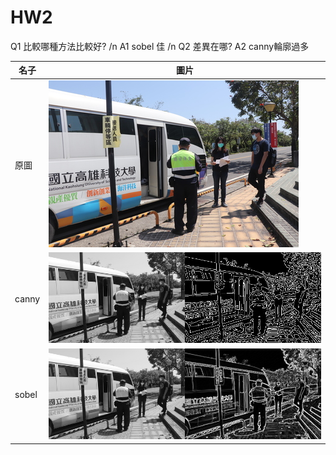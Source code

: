# HW2

Q1 比較哪種方法比較好? /n
A1 sobel 佳 /n
Q2 差異在哪?
A2 canny輪廓過多

名子 | 圖片
------------ | -------------
原圖 | ![GitHub Logo](/20200408_180348.jpg)
canny | ![GitHub Logo](/CANNY.jpg)
sobel | ![GitHub Logo](/SOBEL.jpg)
